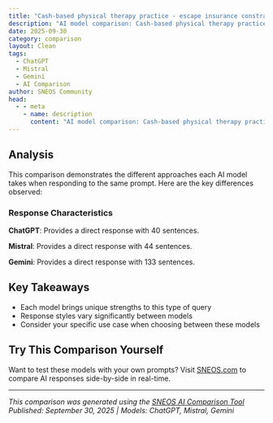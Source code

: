 ```yaml
---
title: "Cash-based physical therapy practice - escape insurance constraints"
description: "AI model comparison: Cash-based physical therapy practice - escape insurance constraints..."
date: 2025-09-30
category: comparison
layout: Clean
tags:
  - ChatGPT
  - Mistral
  - Gemini
  - AI Comparison
author: SNEOS Community
head:
  - - meta
    - name: description
      content: "AI model comparison: Cash-based physical therapy practice - escape insurance constraints..."
---
```


<ChatComparison
  title="Cash-based physical therapy practice - escape insurance constraints"
  prompt="Cash-based physical therapy practice - escape insurance constraints"
  :responses='{
    "ChatGPT": "Escaping insurance constraints by running a cash-based physical therapy practice can offer greater autonomy, improved patient care, and simplified administration. Here are some steps and strategies to successfully transition or start a cash-based PT practice:\n\n### Benefits of a Cash-Based Physical Therapy Practice\n- Freedom to design personalized treatment plans without restrictions from insurance companies.\n- Faster reimbursement and improved cash flow.\n- Reduced administrative burden (billing, claims processing).\n- Potential for better patient engagement and outcomes.\n\n### Steps to Create/Escape into a Cash-Based Practice\n\n1. **Evaluate Your Market and Patient Base**\n   - Identify your target patients who would pay out-of-pocket (e.g., athletes, wellness clients, patients with high-deductible plans).\n   - Survey existing patients and community demographics to gauge interest in cash-based services.\n\n2. **Set Clear Pricing and Services**\n   - Establish transparent pricing for evaluations, treatments, packages, and specialty services.\n   - Consider offering memberships or cash bundles for repeat visits or wellness programs.\n   - Clearly communicate the value proposition compared to insurance-based care (e.g., more time per visit, individualized care).\n\n3. **Legal and Compliance Considerations**\n   - Confirm state laws regarding cash-based physical therapy (some states may require specific disclosures).\n   - Create clear financial agreements and consent forms for cash-paying patients.\n   - Maintain accurate documentation for all treatments.\n\n4. **Business Model Adjustments**\n   - Focus on educating patients about the benefits of cash-based care.\n   - Use a marketing strategy targeting direct consumers rather than physicians or insurance panels.\n   - Build a strong online presence with educational content on why cash-based PT may benefit them.\n\n5. **Payment and Scheduling Systems**\n   - Use straightforward, easy-to-use payment systems (credit cards, mobile payments).\n   - Implement efficient scheduling to maximize therapist time and patient flow.\n   - Consider subscription models or prepaid packages to encourage commitment.\n\n6. **Gradual Transition Approach**\n   - If currently insurance-based, slowly convert a portion of your practice to cash-based.\n   - Inform patients upfront about insurance limitations and the option for cash payment.\n   - Provide superb service to build trust and patient loyalty.\n\n7. **Build Value and Relationships**\n   - Emphasize personalized care, longer sessions, and holistic therapy approaches.\n   - Engage patients with wellness programs, injury prevention, and educational workshops.\n   - Gather testimonials and reviews to attract new patients.\n\n### Additional Tips\n- Network with other cash-based practitioners to learn best practices.\n- Stay updated on telehealth policies to potentially incorporate virtual visits.\n- Track key metrics (patient retention, revenue per visit) to refine your approach.\n\n---\n\nIf you want, I can help draft marketing materials, pricing models, or patient communication templates tailored to a cash-based physical therapy practice!",
    "Mistral": "Starting a cash-based physical therapy practice can offer several advantages, including greater flexibility, reduced administrative burdens, and the ability to focus more on patient care. Here are some steps and considerations to help you establish and succeed in a cash-based practice:\n\n### 1. **Business Planning**\n   - **Market Research:** Understand your local market, including demographics, competition, and demand for physical therapy services.\n   - **Business Plan:** Develop a comprehensive business plan outlining your goals, target market, services, pricing strategy, marketing plan, and financial projections.\n\n### 2. **Legal and Regulatory Compliance**\n   - **Licensing:** Ensure you have the necessary licenses and certifications to practice physical therapy in your state.\n   - **Business Structure:** Choose a business structure (e.g., LLC, sole proprietorship) that suits your needs and protects your personal assets.\n   - **Insurance:** Obtain liability insurance to protect your practice from potential legal issues.\n\n### 3. **Financial Planning**\n   - **Pricing Strategy:** Determine your pricing based on market rates, your costs, and the value you offer. Be transparent about your fees.\n   - **Billing and Collections:** Set up a system for billing and collecting payments. Consider using software to manage this process efficiently.\n   - **Budgeting:** Create a budget that includes startup costs, ongoing expenses, and revenue projections.\n\n### 4. **Marketing and Branding**\n   - **Website:** Develop a professional website that showcases your services, expertise, and patient testimonials.\n   - **Social Media:** Use social media platforms to engage with potential clients and share valuable content related to physical therapy.\n   - **Networking:** Build relationships with local healthcare providers, fitness centers, and community organizations to generate referrals.\n   - **Content Marketing:** Create blog posts, videos, and other content that educates potential clients about the benefits of physical therapy.\n\n### 5. **Patient Experience**\n   - **Quality Care:** Focus on providing high-quality, personalized care to ensure patient satisfaction and positive word-of-mouth referrals.\n   - **Communication:** Maintain open and clear communication with patients about their treatment plans, progress, and expectations.\n   - **Follow-Up:** Implement a system for follow-up care and check-ins to ensure patients feel supported throughout their treatment.\n\n### 6. **Operational Efficiency**\n   - **Scheduling:** Use scheduling software to manage appointments efficiently and reduce no-shows.\n   - **Documentation:** Maintain thorough and organized patient records to ensure continuity of care and compliance with regulations.\n   - **Staffing:** If you plan to hire staff, ensure they are well-trained and aligned with your practice\u0027s values and goals.\n\n### 7. **Continuous Improvement**\n   - **Feedback:** Regularly seek feedback from patients to identify areas for improvement.\n   - **Professional Development:** Stay updated with the latest research and techniques in physical therapy to enhance your skills and services.\n   - **Technology:** Invest in technology that can improve patient outcomes, such as telehealth platforms or advanced therapeutic equipment.\n\n### 8. **Ethical Considerations**\n   - **Transparency:** Be transparent about your cash-based model and ensure patients understand the benefits and limitations.\n   - **Informed Consent:** Obtain informed consent from patients, explaining the treatment plan, costs, and any potential risks.\n   - **Confidentiality:** Maintain strict confidentiality of patient information and comply with HIPAA regulations.\n\n### 9. **Community Engagement**\n   - **Workshops and Seminars:** Host workshops or seminars to educate the community about physical therapy and its benefits.\n   - **Community Events:** Participate in local health fairs, sports events, and other community activities to increase visibility and build trust.\n\n### 10. **Scalability**\n   - **Expansion:** As your practice grows, consider expanding your services or opening additional locations.\n   - **Partnerships:** Explore partnerships with other healthcare providers or wellness centers to offer comprehensive care.\n\nBy focusing on these key areas, you can build a successful cash-based physical therapy practice that provides exceptional care and thrives in a competitive market.",
    "Gemini": "Okay, let\u0027s talk about how to run a successful cash-based physical therapy practice and escape the constraints of insurance.  This is a popular and potentially lucrative model, but it requires careful planning and execution.  Here\u0027s a comprehensive breakdown of the key elements:\n\n**I. Understanding the Appeal and the Challenges**\n\n*   **Why Go Cash-Based?**\n    *   **More Control:**  You set your rates, treatment protocols, and length of sessions, not insurance companies.\n    *   **Better Patient Care:**  You can spend more time with patients, providing individualized and comprehensive care.  Less focus on churning through patients to meet productivity quotas.\n    *   **Higher Revenue Potential:**  While you might treat fewer patients, you can potentially earn more per patient.\n    *   **Reduced Administrative Burden:**  No more dealing with complex billing codes, pre-authorizations, denials, and lengthy appeals processes.\n    *   **More Fulfillment:**  Many therapists find cash-based practice allows them to practice the way they envisioned, leading to greater job satisfaction.\n    *   **Direct Relationship:** Build strong relationships with patients without interference of insurance companies.\n\n*   **Challenges to Overcome:**\n    *   **Marketing:** You need to actively attract patients willing to pay out-of-pocket. This is the biggest hurdle.\n    *   **Pricing:**  Finding the right balance between affordability and profitability is crucial.\n    *   **Competition:**  You\u0027ll be competing with in-network providers who may seem more \u0022affordable\u0022 on the surface (though often not after deductibles and co-pays).\n    *   **Perception of Value:**  You need to clearly communicate the value you offer to justify the out-of-pocket expense.\n    *   **Financial Planning:**  Managing cash flow, especially in the early stages, is essential.\n    *   **Legal and Ethical Considerations:** Staying compliant with regulations and ethical guidelines.\n\n**II. Key Steps to Launching and Running a Successful Cash-Based Practice**\n\n1.  **Market Research and Target Audience:**\n\n    *   **Identify Your Ideal Patient:**  Who are you best equipped to serve?  Consider:\n        *   **Specific Conditions:**  Sports injuries, chronic pain, neurological conditions, pelvic floor dysfunction, etc.  Niche down!\n        *   **Demographics:**  Age, income level, location, lifestyle.\n        *   **Values:**  Patients who prioritize quality care, personalized attention, and convenience.\n    *   **Analyze Your Local Market:**\n        *   **Competition:**  Research other physical therapy practices (in-network and cash-based) in your area. What are their strengths and weaknesses?  What are they charging?\n        *   **Patient Needs:**  What unmet needs exist in the community?  Are there specific services that are lacking?\n        *   **Market Potential:**  Is there a sufficient population of potential clients who can afford your services?\n        *   **Insurance Landscape:** Understand the common insurance plans in your area, their co-pays and deductibles, and how that may influence patient choice.\n\n2.  **Develop a Compelling Brand and Value Proposition:**\n\n    *   **Brand Identity:**  Create a professional brand that reflects your values, expertise, and the unique benefits of your practice.  This includes:\n        *   **Name:**  Memorable, relevant, and easy to pronounce.\n        *   **Logo:**  Visually appealing and consistent with your brand.\n        *   **Color Palette:**  Use colors that evoke the right emotions.\n        *   **Website:**  A professional and informative website is essential.\n    *   **Unique Selling Proposition (USP):**  What makes you different and better than other physical therapists?  Focus on:\n        *   **Specialized Skills:**  Certifications, advanced training, experience with specific populations.\n        *   **Personalized Approach:**  One-on-one care, longer sessions, customized treatment plans.\n        *   **Exceptional Customer Service:**  Going above and beyond to meet patient needs.\n        *   **Results:**  Clearly communicate how you can help patients achieve their goals.\n    *   **Communicate Your Value:**  Don\u0027t just list your services; explain the benefits in a way that resonates with your target audience.  For example:\n        *   \u0022Instead of 15 minutes with a PT tech, you\u0027ll receive a full hour of one-on-one attention from a licensed physical therapist.\u0022\n        *   \u0022We don\u0027t just treat your symptoms; we address the root cause of your problem to provide lasting relief.\u0022\n        *   \u0022Our individualized treatment plans are designed to help you achieve your goals faster and more effectively.\u0022\n\n3.  **Pricing Strategy:**\n\n    *   **Consider Your Costs:**  Calculate your operating expenses (rent, utilities, equipment, marketing, insurance, etc.) and your desired income.\n    *   **Research Competitor Pricing:**  What are other cash-based practices in your area charging?\n    *   **Value-Based Pricing:**  Price your services based on the perceived value you provide.  If you offer a premium service, you can charge a premium price.\n    *   **Different Pricing Models:**\n        *   **Per-Session:**  Charge a flat fee per treatment session.\n        *   **Packages:**  Offer discounted rates for packages of multiple sessions.  This encourages commitment and provides a more predictable revenue stream.\n        *   **Membership:**  Offer monthly or annual memberships with access to certain services.\n        *   **Consultations:**  Charge for initial consultations to assess patient needs and develop a treatment plan.\n    *   **Transparency:**  Be upfront about your pricing and payment policies.  Post your rates on your website and provide a clear explanation of what\u0027s included in each service.\n    *   **Payment Options:**  Accept credit cards, debit cards, cash, and possibly HSA/FSA cards.  Consider offering payment plans or financing options to make your services more accessible.\n    *   **Superbills:**  Provide patients with a \u0022superbill\u0022 that they can submit to their insurance company for possible out-of-network reimbursement (though this is not guaranteed).  Make it clear that you do not handle insurance billing directly.\n\n4.  **Marketing and Patient Acquisition:**\n\n    *   **Website Optimization:**\n        *   **Professional Design:**  A clean, modern, and user-friendly website is crucial.\n        *   **Clear Messaging:**  Clearly communicate your value proposition and the benefits of your services.\n        *   **Search Engine Optimization (SEO):**  Optimize your website for relevant keywords to improve your search engine rankings.\n        *   **Call to Action:**  Make it easy for visitors to contact you and schedule an appointment.\n        *   **Online Booking:**  Consider offering online booking for convenience.\n        *   **Testimonials:**  Include testimonials from satisfied patients.\n    *   **Content Marketing:**\n        *   **Blog:**  Create informative and engaging blog posts on topics related to physical therapy and your areas of expertise.\n        *   **Videos:**  Produce videos demonstrating exercises, explaining conditions, or sharing patient success stories.\n        *   **Social Media:**  Use social media platforms to connect with potential patients, share valuable content, and promote your practice.\n    *   **Local Search Marketing:**\n        *   **Google My Business:**  Claim and optimize your Google My Business listing.\n        *   **Online Directories:**  List your practice in relevant online directories.\n        *   **Local SEO:**  Focus on ranking for local search terms.\n    *   **Networking:**\n        *   **Referral Relationships:**  Build relationships with physicians, chiropractors, massage therapists, and other healthcare providers who can refer patients to you.\n        *   **Community Events:**  Participate in local health fairs, workshops, and community events.\n        *   **Networking Groups:**  Join local business networking groups.\n    *   **Paid Advertising:**\n        *   **Google Ads:**  Run targeted Google Ads campaigns to reach potential patients searching for physical therapy services.\n        *   **Social Media Ads:**  Use social media ads to target specific demographics and interests.\n    *   **Email Marketing:**  Build an email list and send regular newsletters with valuable content and promotions.\n    *   **Patient Referrals:**  Encourage your existing patients to refer their friends and family.  Offer incentives for referrals.\n    *   **Free Consultations/Screens:**  Offer a free 15-minute consultation or screening to allow potential patients to meet you and learn about your services.\n    *   **Workshops and Seminars:**  Host workshops or seminars on topics related to health and wellness.\n    *   **Partner with Local Businesses:**  Offer workshops or screenings at local gyms, fitness studios, or corporate offices.\n\n5.  **Patient Experience and Retention:**\n\n    *   **Excellent Customer Service:**  Provide a welcoming and supportive environment for your patients.\n    *   **Personalized Care:**  Take the time to listen to your patients\u0027 concerns and develop a treatment plan that is tailored to their individual needs.\n    *   **Effective Communication:**  Explain your treatment plan clearly and answer any questions your patients may have.\n    *   **Follow-Up:**  Follow up with your patients after their appointments to check on their progress and address any concerns.\n    *   **Create a Positive Environment:**  Your clinic should be clean, comfortable, and inviting.\n    *   **Ask for Feedback:**  Solicit feedback from your patients and use it to improve your services.\n    *   **Loyalty Programs:**  Reward loyal patients with discounts or other incentives.\n    *   **Build Relationships:**  Get to know your patients personally and build genuine relationships with them.\n\n6.  **Operations and Administration:**\n\n    *   **Practice Management Software:**  Use practice management software to streamline your scheduling, billing, and patient communication.\n    *   **Electronic Health Records (EHR):**  Maintain electronic health records to track patient progress and ensure compliance with regulations.\n    *   **Legal and Ethical Compliance:**  Stay up-to-date on all relevant legal and ethical requirements.\n    *   **Insurance (Professional Liability, General Liability):**  Maintain adequate insurance coverage.\n    *   **Policies and Procedures:**  Develop clear policies and procedures for your practice.\n    *   **Financial Management:**  Track your income and expenses carefully and manage your cash flow effectively.\n    *   **Continuing Education:**  Stay up-to-date on the latest advances in physical therapy.\n\n**III. Legal and Ethical Considerations**\n\n*   **State Practice Act:**  Understand and comply with your state\u0027s physical therapy practice act.\n*   **HIPAA Compliance:**  Protect patient privacy and comply with HIPAA regulations.\n*   **Advertising Regulations:**  Ensure that your advertising is truthful and not misleading.\n*   **Cash-Based Contracts:**  Use clear and concise contracts that outline your services, pricing, and payment policies.  Consult with an attorney to ensure your contracts are legally sound.\n*   **Referral Relationships:**  Be mindful of anti-kickback laws and Stark laws when establishing referral relationships.\n*   **Ethics:**  Adhere to the ethical principles of physical therapy.\n\n**IV. Tips for Success**\n\n*   **Start Small:**  Consider starting your cash-based practice part-time while you\u0027re still working in a traditional setting.\n*   **Focus on a Niche:**  Specializing in a particular area can help you attract a specific target audience.\n*   **Provide Exceptional Value:**  Go above and beyond to exceed your patients\u0027 expectations.\n*   **Build Strong Relationships:**  Cultivate relationships with your patients, referral sources, and community members.\n*   **Stay Persistent:**  Building a successful cash-based practice takes time and effort.  Don\u0027t get discouraged if you don\u0027t see results immediately.\n*   **Invest in Yourself:**  Continue to learn and grow as a therapist and business owner.\n*   **Track Your Results:**  Monitor your key performance indicators (KPIs) to track your progress and identify areas for improvement.\n\n**V. Important Considerations**\n\n*   **Medicare Opt-Out (If Applicable):**  If you treat Medicare beneficiaries, you may need to consider opting out of Medicare.  This is a complex decision with significant implications. Consult with a healthcare attorney or consultant.\n*   **Documentation:**  Thorough and accurate documentation is still essential, even in a cash-based practice.\n*   **Patient Education:**  Educate your patients about the benefits of cash-based physical therapy and why it\u0027s a good investment in their health.\n\n**In Summary**\n\nRunning a cash-based physical therapy practice can be a rewarding and profitable experience.  However, it requires careful planning, a strong marketing strategy, and a commitment to providing exceptional patient care. By focusing on your target audience, building a strong brand, and providing personalized service, you can create a thriving practice that is free from the constraints of insurance companies.  Remember to stay compliant with all legal and ethical requirements.  Good luck!\n"
  }'
  published-date="15:57"
/>

## Analysis

This comparison demonstrates the different approaches each AI model takes when responding to the same prompt. Here are the key differences observed:

### Response Characteristics

**ChatGPT**: Provides a direct response with 40 sentences. 

**Mistral**: Provides a direct response with 44 sentences. 

**Gemini**: Provides a direct response with 133 sentences. 

## Key Takeaways

- Each model brings unique strengths to this type of query
- Response styles vary significantly between models
- Consider your specific use case when choosing between these models

## Try This Comparison Yourself

Want to test these models with your own prompts? Visit [SNEOS.com](https://sneos.com) to compare AI responses side-by-side in real-time.

---

*This comparison was generated using the [SNEOS AI Comparison Tool](https://sneos.com)*
*Published: September 30, 2025 | Models: ChatGPT, Mistral, Gemini*
